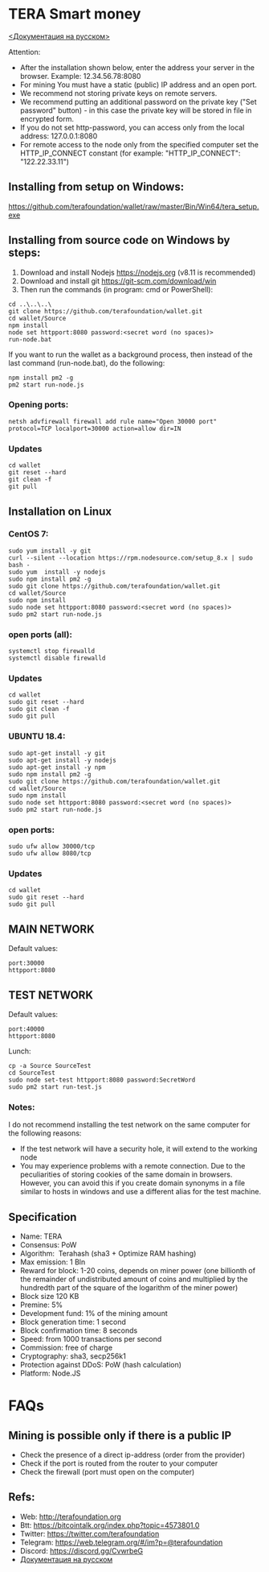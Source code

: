 ﻿# TERA Smart money

[<Документация на русском>](https://github.com/terafoundation/wallet/tree/master/Doc/Rus)

Attention:
* After the installation shown below, enter the address your server in the browser. Example: 12.34.56.78:8080
* For mining You must have a static (public) IP address and an open port.
* We recommend not storing private keys on remote servers.
* We recommend putting an additional password on the private key ("Set password" button) - in this case the private key will be stored in file in encrypted form.
* If you do not set http-password, you can access only from the local address: 127.0.0.1:8080
* For remote access to the node only from the specified computer set the HTTP_IP_CONNECT constant (for example: "HTTP_IP_CONNECT": "122.22.33.11")


## Installing from setup on Windows:
https://github.com/terafoundation/wallet/raw/master/Bin/Win64/tera_setup.exe


## Installing from source code on Windows by steps:

1. Download and install Nodejs https://nodejs.org (v8.11 is recommended)
2. Download and install git https://git-scm.com/download/win
3. Then run the commands (in program: cmd or PowerShell):

```
cd ..\..\..\
git clone https://github.com/terafoundation/wallet.git
cd wallet/Source
npm install
node set httpport:8080 password:<secret word (no spaces)>
run-node.bat

```
If you want to run the wallet as a background process, then instead of the last command (run-node.bat), do the following:
```
npm install pm2 -g
pm2 start run-node.js
```

### Opening ports:
```
netsh advfirewall firewall add rule name="Open 30000 port" protocol=TCP localport=30000 action=allow dir=IN
```

### Updates

```
cd wallet
git reset --hard 
git clean -f
git pull 
```



## Installation on Linux 

### CentOS 7:


```
sudo yum install -y git
curl --silent --location https://rpm.nodesource.com/setup_8.x | sudo bash -
sudo yum  install -y nodejs
sudo npm install pm2 -g
sudo git clone https://github.com/terafoundation/wallet.git
cd wallet/Source
sudo npm install
sudo node set httpport:8080 password:<secret word (no spaces)>
sudo pm2 start run-node.js
```

### open ports (all):
```
systemctl stop firewalld 
systemctl disable firewalld
```

### Updates

```
cd wallet
sudo git reset --hard 
sudo git clean -f
sudo git pull 
```



### UBUNTU 18.4:

```
sudo apt-get install -y git
sudo apt-get install -y nodejs
sudo apt-get install -y npm
sudo npm install pm2 -g
sudo git clone https://github.com/terafoundation/wallet.git
cd wallet/Source
sudo npm install
sudo node set httpport:8080 password:<secret word (no spaces)>
sudo pm2 start run-node.js
```

### open ports:

```
sudo ufw allow 30000/tcp
sudo ufw allow 8080/tcp
```




### Updates

```
cd wallet
sudo git reset --hard 
sudo git pull 
```

## MAIN NETWORK
Default values:
```
port:30000
httpport:8080
```



## TEST NETWORK
Default values:
```
port:40000
httpport:8080
```
Lunch: 
```
cp -a Source SourceTest
cd SourceTest
sudo node set-test httpport:8080 password:SecretWord
sudo pm2 start run-test.js
```
### Notes:
I do not recommend installing the test network on the same computer for the following reasons:
* If the test network will have a security hole, it will extend to the working node
* You may experience problems with a remote connection. Due to the peculiarities of storing cookies of the same domain in browsers. However, you can avoid this if you create domain synonyms in a file similar to hosts in windows and use a different alias for the test machine.








## Specification

* Name: TERA
* Consensus: PoW
* Algorithm:  Terahash (sha3 + Optimize RAM hashing)
* Max emission: 1 Bln
* Reward for block: 1-20 coins, depends on miner power (one billionth of the remainder of undistributed amount of coins and multiplied by the hundredth part of the square of the logarithm of the miner power)
* Block size 120 KB
* Premine: 5%
* Development fund: 1% of the mining amount
* Block generation time: 1 second
* Block confirmation time: 8 seconds
* Speed: from 1000 transactions per second
* Commission: free of charge 
* Cryptography: sha3, secp256k1
* Protection against DDoS: PoW (hash calculation)
* Platform: Node.JS


# FAQs

## Mining is possible only if there is a public IP
* Check the presence of a direct ip-address (order from the provider)
* Check if the port is routed from the router to your computer
* Check the firewall (port must open on the computer)



## Refs:
* Web: http://terafoundation.org
* Btt: https://bitcointalk.org/index.php?topic=4573801.0
* Twitter: https://twitter.com/terafoundation
* Telegram: https://web.telegram.org/#/im?p=@terafoundation
* Discord: https://discord.gg/CvwrbeG
* [Документация на русском](https://github.com/terafoundation/wallet/tree/master/Doc/Rus)

